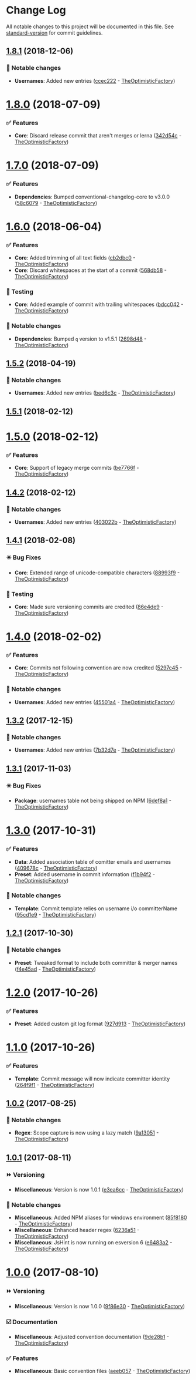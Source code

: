 # Change Log

All notable changes to this project will be documented in this file. See [standard-version](https://github.com/conventional-changelog/standard-version) for commit guidelines.

<a name="1.8.1"></a>
## [1.8.1](https://github.com/sportheroes/bk-conventional-changelog/compare/v1.8.0...v1.8.1) (2018-12-06)


### 🔄 Notable changes

* **Usernames**: Added new entries ([ccec222](https://github.com/sportheroes/bk-conventional-changelog/commit/ccec222) - [TheOptimisticFactory](https://github.com/TheOptimisticFactory))



<a name="1.8.0"></a>
# [1.8.0](https://github.com/sportheroes/bk-conventional-changelog/compare/v1.7.0...v1.8.0) (2018-07-09)


### ✅ Features

* **Core**: Discard release commit that aren't merges or lerna ([342d54c](https://github.com/sportheroes/bk-conventional-changelog/commit/342d54c) - [TheOptimisticFactory](https://github.com/TheOptimisticFactory))



<a name="1.7.0"></a>
# [1.7.0](https://github.com/sportheroes/bk-conventional-changelog/compare/v1.6.0...v1.7.0) (2018-07-09)


### ✅ Features

* **Dependencies**: Bumped conventional-changelog-core to v3.0.0 ([58c6079](https://github.com/sportheroes/bk-conventional-changelog/commit/58c6079) - [TheOptimisticFactory](https://github.com/TheOptimisticFactory))



<a name="1.6.0"></a>
# [1.6.0](https://github.com/sportheroes/bk-conventional-changelog/compare/v1.5.2...v1.6.0) (2018-06-04)


### ✅ Features

* **Core**: Added trimming of all text fields ([cb2dbc0](https://github.com/sportheroes/bk-conventional-changelog/commit/cb2dbc0) - [TheOptimisticFactory](https://github.com/TheOptimisticFactory))
* **Core**: Discard whitespaces at the start of a commit ([568db58](https://github.com/sportheroes/bk-conventional-changelog/commit/568db58) - [TheOptimisticFactory](https://github.com/TheOptimisticFactory))

### 🔀 Testing

* **Core**: Added example of commit with trailing whitespaces ([bdcc042](https://github.com/sportheroes/bk-conventional-changelog/commit/bdcc042) - [TheOptimisticFactory](https://github.com/TheOptimisticFactory))

### 🔄 Notable changes

* **Dependencies**: Bumped `q` version to v1.5.1 ([2698d48](https://github.com/sportheroes/bk-conventional-changelog/commit/2698d48) - [TheOptimisticFactory](https://github.com/TheOptimisticFactory))



<a name="1.5.2"></a>
## [1.5.2](https://github.com/sportheroes/bk-conventional-changelog/compare/v1.5.1...v1.5.2) (2018-04-19)


### 🔄 Notable changes

* **Usernames**: Added new entries ([bed6c3c](https://github.com/sportheroes/bk-conventional-changelog/commit/bed6c3c) - [TheOptimisticFactory](https://github.com/TheOptimisticFactory))



<a name="1.5.1"></a>
## [1.5.1](https://github.com/sportheroes/bk-conventional-changelog/compare/v1.5.0...v1.5.1) (2018-02-12)




<a name="1.5.0"></a>
# [1.5.0](https://github.com/sportheroes/bk-conventional-changelog/compare/v1.4.2...v1.5.0) (2018-02-12)


### ✅ Features

* **Core**: Support of legacy merge commits ([be7766f](https://github.com/sportheroes/bk-conventional-changelog/commit/be7766f) - [TheOptimisticFactory](https://github.com/TheOptimisticFactory))



<a name="1.4.2"></a>
## [1.4.2](https://github.com/sportheroes/bk-conventional-changelog/compare/v1.4.1...v1.4.2) (2018-02-12)


### 🔄 Notable changes

* **Usernames**: Added new entries ([403022b](https://github.com/sportheroes/bk-conventional-changelog/commit/403022b) - [TheOptimisticFactory](https://github.com/TheOptimisticFactory))



<a name="1.4.1"></a>
## [1.4.1](https://github.com/sportheroes/bk-conventional-changelog/compare/v1.4.0...v1.4.1) (2018-02-08)


### ✴️ Bug Fixes

* **Core**: Extended range of unicode-compatible characters ([88993f9](https://github.com/sportheroes/bk-conventional-changelog/commit/88993f9) - [TheOptimisticFactory](https://github.com/TheOptimisticFactory))

### 🔀 Testing

* **Core**: Made sure versioning commits are credited ([86e4de9](https://github.com/sportheroes/bk-conventional-changelog/commit/86e4de9) - [TheOptimisticFactory](https://github.com/TheOptimisticFactory))



<a name="1.4.0"></a>
# [1.4.0](https://github.com/sportheroes/bk-conventional-changelog/compare/v1.3.2...v1.4.0) (2018-02-02)


### ✅ Features

* **Core**: Commits not following convention are now credited ([5297c45](https://github.com/sportheroes/bk-conventional-changelog/commit/5297c45) - [TheOptimisticFactory](https://github.com/TheOptimisticFactory))

### 🔄 Notable changes

* **Usernames**: Added new entries ([45501a4](https://github.com/sportheroes/bk-conventional-changelog/commit/45501a4) - [TheOptimisticFactory](https://github.com/TheOptimisticFactory))



<a name="1.3.2"></a>
## [1.3.2](https://github.com/sportheroes/bk-conventional-changelog/compare/v1.3.1...v1.3.2) (2017-12-15)


### 🔄 Notable changes

* **Usernames**: Added new entries ([7b32d7e](https://github.com/sportheroes/bk-conventional-changelog/commit/7b32d7e) - [TheOptimisticFactory](https://github.com/TheOptimisticFactory))



<a name="1.3.1"></a>
## [1.3.1](https://github.com/sportheroes/bk-conventional-changelog/compare/v1.3.0...v1.3.1) (2017-11-03)


### ✴️ Bug Fixes

* **Package**: usernames table not being shipped on NPM ([6def8a1](https://github.com/sportheroes/bk-conventional-changelog/commit/6def8a1) - [TheOptimisticFactory](https://github.com/TheOptimisticFactory))



<a name="1.3.0"></a>
# [1.3.0](https://github.com/sportheroes/bk-conventional-changelog/compare/v1.2.1...v1.3.0) (2017-10-31)


### ✅ Features

* **Data**: Added association table of comitter emails and usernames ([409678c](https://github.com/sportheroes/bk-conventional-changelog/commit/409678c) - [TheOptimisticFactory](https://github.com/TheOptimisticFactory))
* **Preset**: Added username in commit information ([f1b94f2](https://github.com/sportheroes/bk-conventional-changelog/commit/f1b94f2) - [TheOptimisticFactory](https://github.com/TheOptimisticFactory))

### 🔄 Notable changes

* **Template**: Commit template relies on username i/o committerName ([95cd1e9](https://github.com/sportheroes/bk-conventional-changelog/commit/95cd1e9) - [TheOptimisticFactory](https://github.com/TheOptimisticFactory))



<a name="1.2.1"></a>
## [1.2.1](https://github.com/sportheroes/bk-conventional-changelog/compare/v1.2.0...v1.2.1) (2017-10-30)


### 🔄 Notable changes

* **Preset**: Tweaked format to include both committer & merger names ([f4e45ad](https://github.com/sportheroes/bk-conventional-changelog/commit/f4e45ad) - [TheOptimisticFactory](https://github.com/TheOptimisticFactory))



<a name="1.2.0"></a>
# [1.2.0](https://github.com/sportheroes/bk-conventional-changelog/compare/v1.1.0...v1.2.0) (2017-10-26)


### ✅ Features

* **Preset**: Added custom git log format ([927d913](https://github.com/sportheroes/bk-conventional-changelog/commit/927d913) - [TheOptimisticFactory](https://github.com/TheOptimisticFactory))



<a name="1.1.0"></a>
# [1.1.0](https://github.com/sportheroes/bk-conventional-changelog/compare/v1.0.2...v1.1.0) (2017-10-26)


### ✅ Features

* **Template**: Commit message will now indicate committer identity ([264f9f1](https://github.com/sportheroes/bk-conventional-changelog/commit/264f9f1) - [TheOptimisticFactory](https://github.com/TheOptimisticFactory))



<a name="1.0.2"></a>
## [1.0.2](https://github.com/sportheroes/bk-conventional-changelog/compare/1.0.1...v1.0.2) (2017-08-25)


### 🔄 Notable changes

* **Regex**: Scope capture is now using a lazy match ([9a13051](https://github.com/sportheroes/bk-conventional-changelog/commit/9a13051) - [TheOptimisticFactory](https://github.com/TheOptimisticFactory))



<a name="1.0.1"></a>
## [1.0.1](https://github.com/sportheroes/bk-conventional-changelog/compare/1.0.0...1.0.1) (2017-08-11)


### ⏩ Versioning

* **Miscellaneous**: Version is now 1.0.1 ([e3ea6cc](https://github.com/sportheroes/bk-conventional-changelog/commit/e3ea6cc) - [TheOptimisticFactory](https://github.com/TheOptimisticFactory))

### 🔄 Notable changes

* **Miscellaneous**: Added NPM aliases for windows environment ([85f8180](https://github.com/sportheroes/bk-conventional-changelog/commit/85f8180) - [TheOptimisticFactory](https://github.com/TheOptimisticFactory))
* **Miscellaneous**: Enhanced header regex ([6236a51](https://github.com/sportheroes/bk-conventional-changelog/commit/6236a51) - [TheOptimisticFactory](https://github.com/TheOptimisticFactory))
* **Miscellaneous**: JsHint is now running on esversion 6 ([e6483a2](https://github.com/sportheroes/bk-conventional-changelog/commit/e6483a2) - [TheOptimisticFactory](https://github.com/TheOptimisticFactory))



<a name="1.0.0"></a>
# [1.0.0](https://github.com/sportheroes/bk-conventional-changelog/compare/aeeb057...1.0.0) (2017-08-10)


### ⏩ Versioning

* **Miscellaneous**: Version is now 1.0.0 ([9f86e30](https://github.com/sportheroes/bk-conventional-changelog/commit/9f86e30) - [TheOptimisticFactory](https://github.com/TheOptimisticFactory))

### ☑️ Documentation

* **Miscellaneous**: Adjusted convention documentation ([9de28b1](https://github.com/sportheroes/bk-conventional-changelog/commit/9de28b1) - [TheOptimisticFactory](https://github.com/TheOptimisticFactory))

### ✅ Features

* **Miscellaneous**: Basic convention files ([aeeb057](https://github.com/sportheroes/bk-conventional-changelog/commit/aeeb057) - [TheOptimisticFactory](https://github.com/TheOptimisticFactory))
